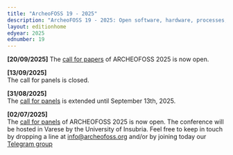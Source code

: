 ```yaml
---
title: "ArcheoFOSS 19 - 2025"
description: "ArcheoFOSS 19 - 2025: Open software, hardware, processes, data and formats in archaeological research will be hosted in Varese by the University of Insubria"
layout: editionhome
edyear: 2025
ednumber: 19
---
```


**[20/09/2025]**
The [call for papers](/2025/call-for-papers) of ARCHEOFOSS 2025 is now open.

**[13/09/2025]**  
The call for panels is closed.

**[31/08/2025]**  
The [call for panels](/2025/call-for-panels) is extended until September 13th, 2025.

**[02/07/2025]**  
The [call for panels](/2025/call-for-panels) of ARCHEOFOSS 2025 is now open.
The conference will be hosted in Varese by the University of Insubria. 
Feel free to keep in touch by dropping a line at [info@archeofoss.org](mailto:archaeofoss.org) and/or by joining today our [<i class="fa fa-telegram" aria-hidden="true"></i> Telegram group](https://t.me/ArcheoFOSS)
